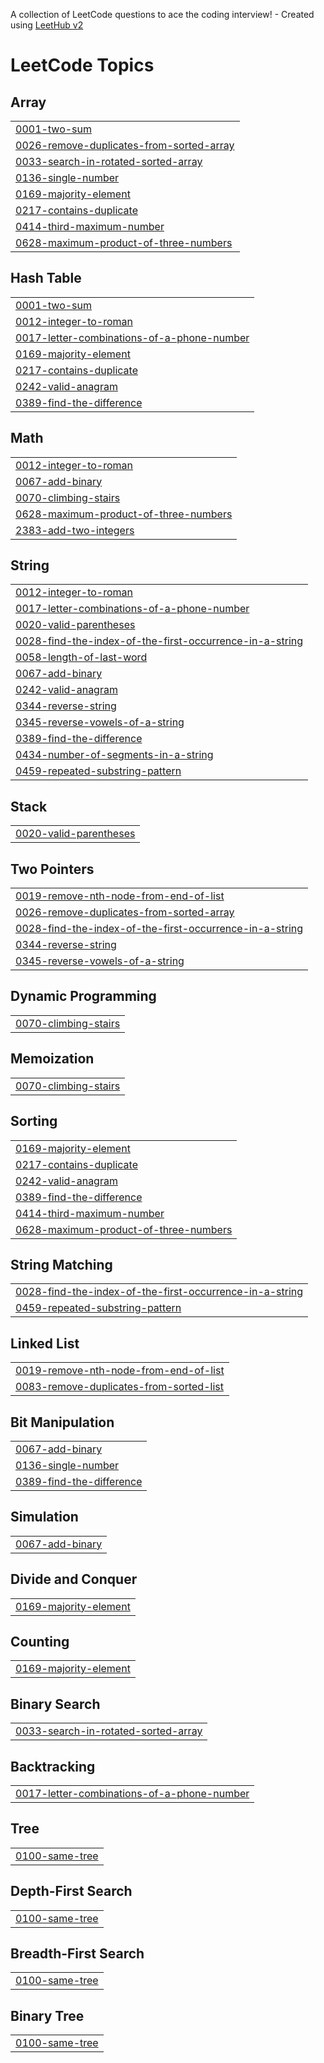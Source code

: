 A collection of LeetCode questions to ace the coding interview! - Created using [LeetHub v2](https://github.com/arunbhardwaj/LeetHub-2.0)
<!---LeetCode Topics Start-->
# LeetCode Topics
## Array
|  |
| ------- |
| [0001-two-sum](https://github.com/JenishJivani/DSA/tree/master/0001-two-sum) |
| [0026-remove-duplicates-from-sorted-array](https://github.com/JenishJivani/DSA/tree/master/0026-remove-duplicates-from-sorted-array) |
| [0033-search-in-rotated-sorted-array](https://github.com/JenishJivani/DSA/tree/master/0033-search-in-rotated-sorted-array) |
| [0136-single-number](https://github.com/JenishJivani/DSA/tree/master/0136-single-number) |
| [0169-majority-element](https://github.com/JenishJivani/DSA/tree/master/0169-majority-element) |
| [0217-contains-duplicate](https://github.com/JenishJivani/DSA/tree/master/0217-contains-duplicate) |
| [0414-third-maximum-number](https://github.com/JenishJivani/DSA/tree/master/0414-third-maximum-number) |
| [0628-maximum-product-of-three-numbers](https://github.com/JenishJivani/DSA/tree/master/0628-maximum-product-of-three-numbers) |
## Hash Table
|  |
| ------- |
| [0001-two-sum](https://github.com/JenishJivani/DSA/tree/master/0001-two-sum) |
| [0012-integer-to-roman](https://github.com/JenishJivani/DSA/tree/master/0012-integer-to-roman) |
| [0017-letter-combinations-of-a-phone-number](https://github.com/JenishJivani/DSA/tree/master/0017-letter-combinations-of-a-phone-number) |
| [0169-majority-element](https://github.com/JenishJivani/DSA/tree/master/0169-majority-element) |
| [0217-contains-duplicate](https://github.com/JenishJivani/DSA/tree/master/0217-contains-duplicate) |
| [0242-valid-anagram](https://github.com/JenishJivani/DSA/tree/master/0242-valid-anagram) |
| [0389-find-the-difference](https://github.com/JenishJivani/DSA/tree/master/0389-find-the-difference) |
## Math
|  |
| ------- |
| [0012-integer-to-roman](https://github.com/JenishJivani/DSA/tree/master/0012-integer-to-roman) |
| [0067-add-binary](https://github.com/JenishJivani/DSA/tree/master/0067-add-binary) |
| [0070-climbing-stairs](https://github.com/JenishJivani/DSA/tree/master/0070-climbing-stairs) |
| [0628-maximum-product-of-three-numbers](https://github.com/JenishJivani/DSA/tree/master/0628-maximum-product-of-three-numbers) |
| [2383-add-two-integers](https://github.com/JenishJivani/DSA/tree/master/2383-add-two-integers) |
## String
|  |
| ------- |
| [0012-integer-to-roman](https://github.com/JenishJivani/DSA/tree/master/0012-integer-to-roman) |
| [0017-letter-combinations-of-a-phone-number](https://github.com/JenishJivani/DSA/tree/master/0017-letter-combinations-of-a-phone-number) |
| [0020-valid-parentheses](https://github.com/JenishJivani/DSA/tree/master/0020-valid-parentheses) |
| [0028-find-the-index-of-the-first-occurrence-in-a-string](https://github.com/JenishJivani/DSA/tree/master/0028-find-the-index-of-the-first-occurrence-in-a-string) |
| [0058-length-of-last-word](https://github.com/JenishJivani/DSA/tree/master/0058-length-of-last-word) |
| [0067-add-binary](https://github.com/JenishJivani/DSA/tree/master/0067-add-binary) |
| [0242-valid-anagram](https://github.com/JenishJivani/DSA/tree/master/0242-valid-anagram) |
| [0344-reverse-string](https://github.com/JenishJivani/DSA/tree/master/0344-reverse-string) |
| [0345-reverse-vowels-of-a-string](https://github.com/JenishJivani/DSA/tree/master/0345-reverse-vowels-of-a-string) |
| [0389-find-the-difference](https://github.com/JenishJivani/DSA/tree/master/0389-find-the-difference) |
| [0434-number-of-segments-in-a-string](https://github.com/JenishJivani/DSA/tree/master/0434-number-of-segments-in-a-string) |
| [0459-repeated-substring-pattern](https://github.com/JenishJivani/DSA/tree/master/0459-repeated-substring-pattern) |
## Stack
|  |
| ------- |
| [0020-valid-parentheses](https://github.com/JenishJivani/DSA/tree/master/0020-valid-parentheses) |
## Two Pointers
|  |
| ------- |
| [0019-remove-nth-node-from-end-of-list](https://github.com/JenishJivani/DSA/tree/master/0019-remove-nth-node-from-end-of-list) |
| [0026-remove-duplicates-from-sorted-array](https://github.com/JenishJivani/DSA/tree/master/0026-remove-duplicates-from-sorted-array) |
| [0028-find-the-index-of-the-first-occurrence-in-a-string](https://github.com/JenishJivani/DSA/tree/master/0028-find-the-index-of-the-first-occurrence-in-a-string) |
| [0344-reverse-string](https://github.com/JenishJivani/DSA/tree/master/0344-reverse-string) |
| [0345-reverse-vowels-of-a-string](https://github.com/JenishJivani/DSA/tree/master/0345-reverse-vowels-of-a-string) |
## Dynamic Programming
|  |
| ------- |
| [0070-climbing-stairs](https://github.com/JenishJivani/DSA/tree/master/0070-climbing-stairs) |
## Memoization
|  |
| ------- |
| [0070-climbing-stairs](https://github.com/JenishJivani/DSA/tree/master/0070-climbing-stairs) |
## Sorting
|  |
| ------- |
| [0169-majority-element](https://github.com/JenishJivani/DSA/tree/master/0169-majority-element) |
| [0217-contains-duplicate](https://github.com/JenishJivani/DSA/tree/master/0217-contains-duplicate) |
| [0242-valid-anagram](https://github.com/JenishJivani/DSA/tree/master/0242-valid-anagram) |
| [0389-find-the-difference](https://github.com/JenishJivani/DSA/tree/master/0389-find-the-difference) |
| [0414-third-maximum-number](https://github.com/JenishJivani/DSA/tree/master/0414-third-maximum-number) |
| [0628-maximum-product-of-three-numbers](https://github.com/JenishJivani/DSA/tree/master/0628-maximum-product-of-three-numbers) |
## String Matching
|  |
| ------- |
| [0028-find-the-index-of-the-first-occurrence-in-a-string](https://github.com/JenishJivani/DSA/tree/master/0028-find-the-index-of-the-first-occurrence-in-a-string) |
| [0459-repeated-substring-pattern](https://github.com/JenishJivani/DSA/tree/master/0459-repeated-substring-pattern) |
## Linked List
|  |
| ------- |
| [0019-remove-nth-node-from-end-of-list](https://github.com/JenishJivani/DSA/tree/master/0019-remove-nth-node-from-end-of-list) |
| [0083-remove-duplicates-from-sorted-list](https://github.com/JenishJivani/DSA/tree/master/0083-remove-duplicates-from-sorted-list) |
## Bit Manipulation
|  |
| ------- |
| [0067-add-binary](https://github.com/JenishJivani/DSA/tree/master/0067-add-binary) |
| [0136-single-number](https://github.com/JenishJivani/DSA/tree/master/0136-single-number) |
| [0389-find-the-difference](https://github.com/JenishJivani/DSA/tree/master/0389-find-the-difference) |
## Simulation
|  |
| ------- |
| [0067-add-binary](https://github.com/JenishJivani/DSA/tree/master/0067-add-binary) |
## Divide and Conquer
|  |
| ------- |
| [0169-majority-element](https://github.com/JenishJivani/DSA/tree/master/0169-majority-element) |
## Counting
|  |
| ------- |
| [0169-majority-element](https://github.com/JenishJivani/DSA/tree/master/0169-majority-element) |
## Binary Search
|  |
| ------- |
| [0033-search-in-rotated-sorted-array](https://github.com/JenishJivani/DSA/tree/master/0033-search-in-rotated-sorted-array) |
## Backtracking
|  |
| ------- |
| [0017-letter-combinations-of-a-phone-number](https://github.com/JenishJivani/DSA/tree/master/0017-letter-combinations-of-a-phone-number) |
## Tree
|  |
| ------- |
| [0100-same-tree](https://github.com/JenishJivani/DSA/tree/master/0100-same-tree) |
## Depth-First Search
|  |
| ------- |
| [0100-same-tree](https://github.com/JenishJivani/DSA/tree/master/0100-same-tree) |
## Breadth-First Search
|  |
| ------- |
| [0100-same-tree](https://github.com/JenishJivani/DSA/tree/master/0100-same-tree) |
## Binary Tree
|  |
| ------- |
| [0100-same-tree](https://github.com/JenishJivani/DSA/tree/master/0100-same-tree) |
<!---LeetCode Topics End-->